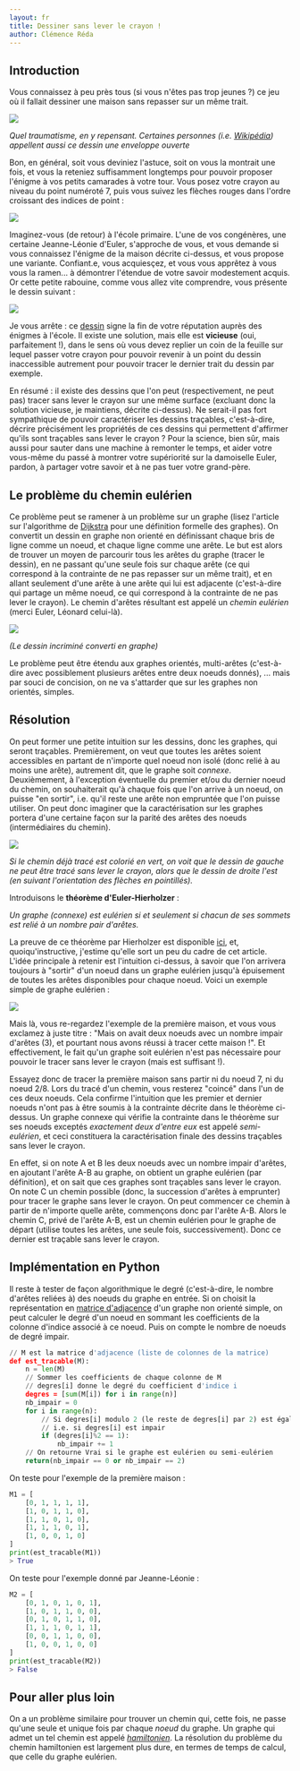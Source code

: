 ```yaml
---
layout: fr
title: Dessiner sans lever le crayon !
author: Clémence Réda
---
```


## Introduction

Vous connaissez à peu près tous (si vous n'êtes pas trop jeunes ?) ce jeu où il fallait dessiner une maison sans repasser sur un même trait.

<img src="/fr/images/eulerien/maison.png" style="float: center"/>

*Quel traumatisme, en y repensant. Certaines personnes (i.e. [Wikipédia](https://fr.wikipedia.org/wiki/Probl%C3%A8me_du_dessin_de_l%27enveloppe)) appellent aussi ce dessin une enveloppe ouverte*

Bon, en général, soit vous deviniez l'astuce, soit on vous la montrait une fois, et vous la reteniez suffisamment longtemps pour pouvoir proposer l'énigme à vos petits camarades à votre tour. Vous posez votre crayon au niveau du point numéroté 7, puis vous suivez les flèches rouges dans l'ordre croissant des indices de point :

<img src="/fr/images/eulerien/resolu.png" style="float: center"/>

Imaginez-vous (de retour) à l'école primaire. L'une de vos congénères, une certaine Jeanne-Léonie d'Euler, s'approche de vous, et vous demande si vous connaissez l'énigme de la maison décrite ci-dessus, et vous propose une variante. Confiant.e, vous acquiesçez, et vous vous apprêtez à vous vous la ramen... à démontrer l'étendue de votre savoir modestement acquis. Or cette petite rabouine, comme vous allez vite comprendre, vous présente le dessin suivant :

<img src="/fr/images/eulerien/pont-euler.png" style="float: center"/>

Je vous arrête : ce [dessin](https://fr.wikipedia.org/wiki/Probl%C3%A8me_des_sept_ponts_de_K%C3%B6nigsberg) signe la fin de votre réputation auprès des énigmes à l'école. Il existe une solution, mais elle est **vicieuse** (oui, parfaitement !), dans le sens où vous devez replier un coin de la feuille sur lequel passer votre crayon pour pouvoir revenir à un point du dessin inaccessible autrement pour pouvoir tracer le dernier trait du dessin par exemple.

En résumé : il existe des dessins que l'on peut (respectivement, ne peut pas) tracer sans lever le crayon sur une même surface (excluant donc la solution vicieuse, je maintiens, décrite ci-dessus). Ne serait-il pas fort sympathique de pouvoir caractériser les dessins traçables, c'est-à-dire, décrire précisément les propriétés de ces dessins qui permettent d'affirmer qu'ils sont traçables sans lever le crayon ? Pour la science, bien sûr, mais aussi pour sauter dans une machine à remonter le temps, et aider votre vous-même du passé à montrer votre supériorité sur la damoiselle Euler, pardon, à partager votre savoir et à ne pas tuer votre grand-père.

## Le problème du chemin eulérien

Ce problème peut se ramener à un problème sur un graphe (lisez l'article sur l'algorithme de [Dijkstra](http://tryalgo.org/fr/2017/02/20/dijkstra/) pour une définition formelle des graphes). On convertit un dessin en graphe non orienté en définissant chaque bris de ligne comme un noeud, et chaque ligne comme une arête. Le but est alors de trouver un moyen de parcourir tous les arêtes du graphe (tracer le dessin), en ne passant qu'une seule fois sur chaque arête (ce qui correspond à la contrainte de ne pas repasser sur un même trait), et en allant seulement d'une arête à une arête qui lui est adjacente (c'est-à-dire qui partage un même noeud, ce qui correspond à la contrainte de ne pas lever le crayon). Le chemin d'arêtes résultant est appelé un *chemin eulérien* (merci Euler, Léonard celui-là).

<img src="/fr/images/eulerien/pont-euler-graphe.png" style="float: center"/>

*(Le dessin incriminé converti en graphe)*

Le problème peut être étendu aux graphes orientés, multi-arêtes (c'est-à-dire avec possiblement plusieurs arêtes entre deux noeuds donnés), ... mais par souci de concision, on ne va s'attarder que sur les graphes non orientés, simples.

## Résolution

On peut former une petite intuition sur les dessins, donc les graphes, qui seront traçables. Premièrement, on veut que toutes les arêtes soient accessibles en partant de n'importe quel noeud non isolé (donc relié à au moins une arête), autrement dit, que le graphe soit *connexe*. Deuxièmement, à l'exception éventuelle du premier et/ou du dernier noeud du chemin, on souhaiterait qu'à chaque fois que l'on arrive à un noeud, on puisse "en sortir", i.e. qu'il reste une arête non empruntée que l'on puisse utiliser. On peut donc imaginer que la caractérisation sur les graphes portera d'une certaine façon sur la parité des arêtes des noeuds (intermédiaires du chemin).

<img src="/fr/images/eulerien/sortie.png" style="float: center"/>

*Si le chemin déjà tracé est colorié en vert, on voit que le dessin de gauche ne peut être tracé sans lever le crayon, alors que le dessin de droite l'est (en suivant l'orientation des flèches en pointillés).*

Introduisons le **théorème d'Euler-Hierholzer** :

*Un graphe (connexe) est eulérien si et seulement si chacun de ses sommets est relié à un nombre pair d'arêtes.*

La preuve de ce théorème par Hierholzer est disponible [ici](https://fr.wikipedia.org/wiki/Graphe_eul%C3%A9rien), et, quoiqu'instructive, j'estime qu'elle sort un peu du cadre de cet article. L'idée principale à retenir est l'intuition ci-dessus, à savoir que l'on arrivera toujours à "sortir" d'un noeud dans un graphe eulérien jusqu'à épuisement de toutes les arêtes disponibles pour chaque noeud. Voici un exemple simple de graphe eulérien :

<img src="/fr/images/eulerien/eulerien.png" style="float: center"/>

Mais là, vous re-regardez l'exemple de la première maison, et vous vous exclamez à juste titre : "Mais on avait deux noeuds avec un nombre impair d'arêtes (3), et pourtant nous avons réussi à tracer cette maison !". Et effectivement, le fait qu'un graphe soit eulérien n'est pas nécessaire pour pouvoir le tracer sans lever le crayon (mais est suffisant !). 

Essayez donc de tracer la première maison sans partir ni du noeud 7, ni du noeud 2/8. Lors du tracé d'un chemin, vous resterez "coincé" dans l'un de ces deux noeuds. Cela confirme l'intuition que les premier et dernier noeuds n'ont pas à être soumis à la contrainte décrite dans le théorème ci-dessus. Un graphe connexe qui vérifie la contrainte dans le théorème sur ses noeuds exceptés *exactement deux d'entre eux* est appelé *semi-eulérien*, et ceci constituera la caractérisation finale des dessins traçables sans lever le crayon.

En effet, si on note A et B les deux noeuds avec un nombre impair d'arêtes, en ajoutant l'arête A-B au graphe, on obtient un graphe eulérien (par définition), et on sait que ces graphes sont traçables sans lever le crayon. On note C un chemin possible (donc, la succession d'arêtes à emprunter) pour tracer le graphe sans lever le crayon. On peut commencer ce chemin à partir de n'importe quelle arête, commençons donc par l'arête A-B. Alors le chemin C, privé de l'arête A-B, est un chemin eulérien pour le graphe de départ (utilise toutes les arêtes, une seule fois, successivement). Donc ce dernier est traçable sans lever le crayon.

## Implémentation en Python

Il reste à tester de façon algorithmique le degré (c'est-à-dire, le nombre d'arêtes reliées à) des noeuds du graphe en entrée. Si on choisit la représentation en [matrice d'adjacence](http://tryalgo.org/fr/2017/02/20/dijkstra/) d'un graphe non orienté simple, on peut calculer le degré d'un noeud en sommant les coefficients de la colonne d'indice associé à ce noeud. Puis on compte le nombre de noeuds de degré impair.

```python
// M est la matrice d'adjacence (liste de colonnes de la matrice)
def est_tracable(M):
	n = len(M)
	// Sommer les coefficients de chaque colonne de M
	// degres[i] donne le degré du coefficient d'indice i
	degres = [sum(M[i]) for i in range(n)]
	nb_impair = 0
	for i in range(n):
		// Si degres[i] modulo 2 (le reste de degres[i] par 2) est égal à 1
		// i.e. si degres[i] est impair
		if (degres[i]%2 == 1):
			nb_impair += 1
	// On retourne Vrai si le graphe est eulérien ou semi-eulérien
	return(nb_impair == 0 or nb_impair == 2)
```

On teste pour l'exemple de la première maison :

```python
M1 = [
	[0, 1, 1, 1, 1],
	[1, 0, 1, 1, 0],
	[1, 1, 0, 1, 0],
	[1, 1, 1, 0, 1],
	[1, 0, 0, 1, 0]
]
print(est_tracable(M1))
> True
```

On teste pour l'exemple donné par Jeanne-Léonie :

```python
M2 = [
	[0, 1, 0, 1, 0, 1],
	[1, 0, 1, 1, 0, 0],
	[0, 1, 0, 1, 1, 0],
	[1, 1, 1, 0, 1, 1],
	[0, 0, 1, 1, 0, 0],
	[1, 0, 0, 1, 0, 0]
]
print(est_tracable(M2))
> False
```

## Pour aller plus loin

On a un problème similaire pour trouver un chemin qui, cette fois, ne passe qu'une seule et unique fois par chaque *noeud* du graphe. Un graphe qui admet un tel chemin est appelé *[hamiltonien](https://fr.wikipedia.org/wiki/Graphe_hamiltonien)*. La résolution du problème du chemin hamiltonien est largement plus dure, en termes de temps de calcul, que celle du graphe eulérien.
